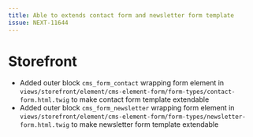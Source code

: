 ```yaml
---
title: Able to extends contact form and newsletter form template
issue: NEXT-11644
---
```

# Storefront
* Added outer block `cms_form_contact` wrapping form element in `views/storefront/element/cms-element-form/form-types/contact-form.html.twig` to make contact form template extendable
* Added outer block `cms_form_newsletter` wrapping form element in `views/storefront/element/cms-element-form/form-types/newsletter-form.html.twig` to make newsletter form template extendable